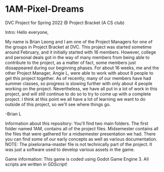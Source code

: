 # 1AM-Pixel-Dreams
DVC Project for Spring 2022 @ Project Bracket (A CS club)


Intro:
Hello everyone, 

My name is Brian Leong and I am one of the Project Managers for one of the groups in Project Bracket at DVC.
This project was started sometime around February, and it initially started with 16 members.
However, college and personal deals got in the way of many members from being able to contribute
to the project, as a matter of fact, some members just dissappeared during our beginning phases.
For about 16 weeks, me and the other Project Manager, Angie L, were able to work with about 8 people to get this project together.
As of recently, many of our members have had summer classes, so progress is slowing further with only about
4 people working on the project.
Nevertheless, we have all put in a lot of work in this project, and will still continue to do so to try to come up with
a complete project. I think at this point we all have a lot of learning we want to do outside of this project, so
we'll see where things go.

-Brian L

Information about this repository:
You'll find two main folders. The first folder named 1AM, contains all of the project files. Midsemester contains all
the files that were gathered for a midsemester presentation we had. There you can find some of our early concepts
as well as various documentation.
NOTE: The pixelorama-master file is not technically part of the project. It was just a software used to develop
various assets in the game.

Game information:
This game is coded using Godot Game Engine 3. All scripts are written in GDScript!

